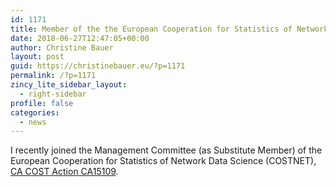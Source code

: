 ```yaml
---
id: 1171
title: Member of the the European Cooperation for Statistics of Network Data Science (COSTNET)
date: 2018-06-27T12:47:05+00:00
author: Christine Bauer
layout: post
guid: https://christinebauer.eu/?p=1171
permalink: /?p=1171
zincy_lite_sidebar_layout:
  - right-sidebar
profile: false
categories:
  - news
---
```

I recently joined the Management Committee (as Substitute Member) of the European Cooperation for Statistics of Network Data Science (COSTNET), [CA COST Action CA15109](https://www.cost.eu/COST_Actions/ca/CA15109).
